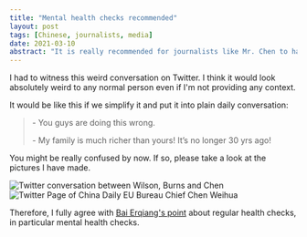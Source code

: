 ```yaml
---
title: "Mental health checks recommended"
layout: post
tags: [Chinese, journalists, media]
date: 2021-03-10
abstract: "It is really recommended for journalists like Mr. Chen to have mental health checks"
---
```


I had to witness this weird conversation on Twitter. I think it would look absolutely weird to any normal person even if I'm not providing any context.

It would be like this if we simplify it and put it into plain daily conversation:

> \- You guys are doing this wrong.
> 
> \- My family is much richer than yours! It’s no longer 30 yrs ago!

You might be really confused by now. If so, please take a look at the pictures I have made.

![Twitter conversation between Wilson, Burns and Chen](https://cdn.jsdelivr.net/gh/teatall/blog.dastle.net/assets/img/IMG_3475_twitter_conversation_between_wilson_burns_and_chen.JPG)
![Twitter Page of China Daily EU Bureau Chief Chen Weihua](https://cdn.jsdelivr.net/gh/teatall/blog.dastle.net/assets/img/IMG_3476_twitter_page_of_chenweihua.JPG)

Therefore, I fully agree with [Bai Erqiang's point](https://blog.dastle.net/2020/02/18/state-media-in-covid19) about regular health checks, in particular mental health checks.


